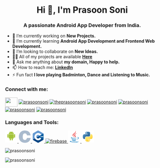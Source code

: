 <h1 align="center">Hi 👋, I'm Prasoon Soni</h1>
<h3 align="center">A passionate Android App Developer from India.</h3>

- 🔭 I’m currently working on **New Projects.**
- 🌱 I’m currently learning **Android App Development and Frontend Web Development.**
- 👯 I’m looking to collaborate on **New Ideas.**
- 👨‍💻 All of my projects are available **<a id="raw-url" href="https://github.com/PrasoonSoni">Here</a>**
- 💬 Ask me anything about **my domain, Happy to help.**
- 📫 How to reach me:  **<a id="raw-url" href="https://linkedin.com/in/prasoonsoni">LinkedIn</a>**
- ⚡ Fun fact **I love playing Badminton, Dance and Listening to Music.**

<h3 align="left">Connect with me:</h3>
<p align="left">
<a href="https://twitter.com/prasoonsoni_" target="blank"><img align="center" src="https://www.flaticon.com/svg/vstatic/svg/733/733579.svg?token=exp=1618320406~hmac=cd07a8186490ff3a38682bd668103839" height="30" width="40" /></a>
<a href="https://linkedin.com/in/prasoonsoni" target="blank"><img align="center" src="https://www.flaticon.com/svg/vstatic/svg/174/174857.svg?token=exp=1618320580~hmac=b43a48369cf63162befdbad3a1fef88c" alt="prasoonsoni" height="30" width="40" /></a>
<a href="https://fb.com/theprasoonsoni" target="blank"><img align="center" src="https://www.flaticon.com/svg/vstatic/svg/733/733547.svg?token=exp=1618320634~hmac=253f6125817961b722962066f34de634" alt="theprasoonsoni" height="30" width="40" /></a>
<a href="https://instagram.com/prasoonsoni" target="blank"><img align="center" src="https://www.flaticon.com/svg/vstatic/svg/2111/2111463.svg?token=exp=1618320671~hmac=7e24e5a00470a0f125c5a671a142f6f2" alt="prasoonsoni" height="30" width="40" /></a>
<a href="https://www.hackerrank.com/prasoonsoni" target="blank"><img align="center" src="https://cdn.jsdelivr.net/npm/simple-icons@3.0.1/icons/hackerrank.svg" alt="prasoonsoni" height="30" width="40" /></a>
<a href="https://api.whatsapp.com/send?phone=919414547509" target="blank"><img align="center" src="https://www.flaticon.com/svg/vstatic/svg/733/733585.svg?token=exp=1618321895~hmac=c13c733c9b3decccd50e2fe378c5219a" alt="prasoonsoni" height="30" width="40" /></a>
<a href="https://t.me/prasoonsoni" target="blank"><img align="center" src="https://www.flaticon.com/svg/vstatic/svg/2111/2111646.svg?token=exp=1618322065~hmac=ed8be759552a62c0bf1ec7be8a2a8dce" alt="prasoonsoni" height="30" width="40" /></a>
</p>

<h3 align="left">Languages and Tools:</h3>
<p align="left"> <a href="https://developer.android.com" target="_blank"> <img src="https://raw.githubusercontent.com/devicons/devicon/master/icons/android/android-original-wordmark.svg" alt="android" width="40" height="40"/> </a> <a href="https://www.cprogramming.com/" target="_blank"> <img src="https://raw.githubusercontent.com/devicons/devicon/master/icons/c/c-original.svg" alt="c" width="40" height="40"/> </a> <a href="https://www.w3schools.com/cpp/" target="_blank"> <img src="https://raw.githubusercontent.com/devicons/devicon/master/icons/cplusplus/cplusplus-original.svg" alt="cplusplus" width="40" height="40"/> </a> <a href="https://firebase.google.com/" target="_blank"> <img src="https://www.vectorlogo.zone/logos/firebase/firebase-icon.svg" alt="firebase" width="40" height="40"/> </a> <a href="https://www.java.com" target="_blank"> <img src="https://raw.githubusercontent.com/devicons/devicon/master/icons/java/java-original.svg" alt="java" width="40" height="40"/> </a> <a href="https://www.python.org" target="_blank"> <img src="https://raw.githubusercontent.com/devicons/devicon/master/icons/python/python-original.svg" alt="python" width="40" height="40"/> </a> </p>

<p><img src="https://github-readme-stats.vercel.app/api?username=prasoonsoni&show_icons=true&locale=en&theme=cobalt" alt="prasoonsoni" /></p>

<p><img src="https://github-readme-stats.vercel.app/api/top-langs?username=prasoonsoni&show_icons=true&locale=en&layout=compact&theme=cobalt"alt="prasoonsoni" /></p>


